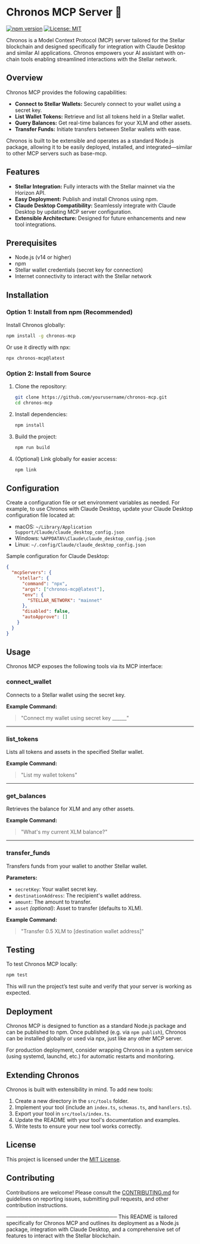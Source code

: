 # Chronos MCP Server 🔵

[![npm version](https://img.shields.io/npm/v/chronos-mcp.svg)](https://www.npmjs.com/package/chronos-mcp)
[![License: MIT](https://img.shields.io/badge/License-MIT-yellow.svg)](https://opensource.org/licenses/MIT)

Chronos is a Model Context Protocol (MCP) server tailored for the Stellar blockchain and designed specifically for integration with Claude Desktop and similar AI applications. Chronos empowers your AI assistant with on-chain tools enabling streamlined interactions with the Stellar network.

## Overview

Chronos MCP provides the following capabilities:

- **Connect to Stellar Wallets:** Securely connect to your wallet using a secret key.
- **List Wallet Tokens:** Retrieve and list all tokens held in a Stellar wallet.
- **Query Balances:** Get real-time balances for your XLM and other assets.
- **Transfer Funds:** Initiate transfers between Stellar wallets with ease.

Chronos is built to be extensible and operates as a standard Node.js package, allowing it to be easily deployed, installed, and integrated—similar to other MCP servers such as base-mcp.

## Features

- **Stellar Integration:** Fully interacts with the Stellar mainnet via the Horizon API.
- **Easy Deployment:** Publish and install Chronos using npm.
- **Claude Desktop Compatibility:** Seamlessly integrate with Claude Desktop by updating MCP server configuration.
- **Extensible Architecture:** Designed for future enhancements and new tool integrations.

## Prerequisites

- Node.js (v14 or higher)
- npm
- Stellar wallet credentials (secret key for connection)
- Internet connectivity to interact with the Stellar network

## Installation

### Option 1: Install from npm (Recommended)

Install Chronos globally:

```bash
npm install -g chronos-mcp
```

Or use it directly with npx:

```bash
npx chronos-mcp@latest
```

### Option 2: Install from Source

1. Clone the repository:

   ```bash
   git clone https://github.com/yourusername/chronos-mcp.git
   cd chronos-mcp
   ```

2. Install dependencies:

   ```bash
   npm install
   ```

3. Build the project:

   ```bash
   npm run build
   ```

4. (Optional) Link globally for easier access:

   ```bash
   npm link
   ```

## Configuration

Create a configuration file or set environment variables as needed. For example, to use Chronos with Claude Desktop, update your Claude Desktop configuration file located at:

- macOS: `~/Library/Application Support/Claude/claude_desktop_config.json`
- Windows: `%APPDATA%\Claude\claude_desktop_config.json`
- Linux: `~/.config/Claude/claude_desktop_config.json`

Sample configuration for Claude Desktop:

```json
{
  "mcpServers": {
    "stellar": {
      "command": "npx",
      "args": ["chronos-mcp@latest"],
      "env": {
        "STELLAR_NETWORK": "mainnet"
      },
      "disabled": false,
      "autoApprove": []
    }
  }
}
```

## Usage

Chronos MCP exposes the following tools via its MCP interface:

### connect_wallet

Connects to a Stellar wallet using the secret key.

**Example Command:**
> "Connect my wallet using secret key ______"

---

### list_tokens

Lists all tokens and assets in the specified Stellar wallet.

**Example Command:**
> "List my wallet tokens"

---

### get_balances

Retrieves the balance for XLM and any other assets.

**Example Command:**
> "What's my current XLM balance?"

---

### transfer_funds

Transfers funds from your wallet to another Stellar wallet.

**Parameters:**
- `secretKey`: Your wallet secret key.
- `destinationAddress`: The recipient's wallet address.
- `amount`: The amount to transfer.
- `asset` *(optional)*: Asset to transfer (defaults to XLM).

**Example Command:**
> "Transfer 0.5 XLM to [destination wallet address]"

## Testing

To test Chronos MCP locally:

```bash
npm test
```

This will run the project’s test suite and verify that your server is working as expected.

## Deployment

Chronos MCP is designed to function as a standard Node.js package and can be published to npm. Once published (e.g. via `npm publish`), Chronos can be installed globally or used via npx, just like any other MCP server.

For production deployment, consider wrapping Chronos in a system service (using systemd, launchd, etc.) for automatic restarts and monitoring.

## Extending Chronos

Chronos is built with extensibility in mind. To add new tools:

1. Create a new directory in the `src/tools` folder.
2. Implement your tool (include an `index.ts`, `schemas.ts`, and `handlers.ts`).
3. Export your tool in `src/tools/index.ts`.
4. Update the README with your tool's documentation and examples.
5. Write tests to ensure your new tool works correctly.

## License

This project is licensed under the [MIT License](LICENSE).

## Contributing

Contributions are welcome! Please consult the [CONTRIBUTING.md](CONTRIBUTING.md) for guidelines on reporting issues, submitting pull requests, and other contribution instructions.

──────────────────────────────
This README is tailored specifically for Chronos MCP and outlines its deployment as a Node.js package, integration with Claude Desktop, and a comprehensive set of features to interact with the Stellar blockchain.
